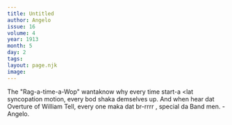 ```yaml
---
title: Untitled
author: Angelo
issue: 16
volume: 4
year: 1913
month: 5
day: 2
tags:
layout: page.njk
image:
---
```

The "Rag-a-time-a-Wop" wantaknow why every time start-a <lat syncopation motion, every bod shaka demselves up. And when hear dat Overture of William Tell, every one maka dat br-rrrr , special da Band men. - Angelo.   




